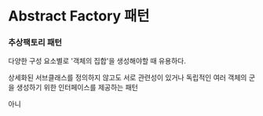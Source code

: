 # Abstract Factory 패턴





### 추상팩토리 패턴 

다양한 구성 요소별로 '객체의 집합'을 생성해야할 때 유용하다. 

상세화된 서브클래스를 정의하지 않고도 서로 관련성이 있거나 독립적인 여러 객체의 군을 생성하기 위한 인터페이스를 제공하는 패턴 





아니









